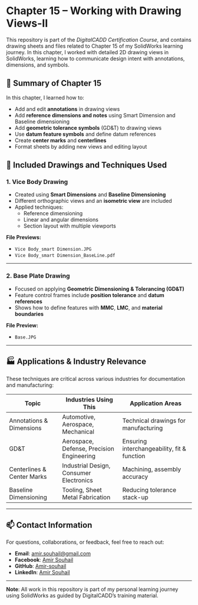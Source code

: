 # Chapter 15 – Working with Drawing Views-II

This repository is part of the *DigitalCADD Certification Course*, and contains drawing sheets and files related to Chapter 15 of my SolidWorks learning journey. In this chapter, I worked with detailed 2D drawing views in SolidWorks, learning how to communicate design intent with annotations, dimensions, and symbols.

## 📘 Summary of Chapter 15

In this chapter, I learned how to:
- Add and edit **annotations** in drawing views
- Add **reference dimensions and notes** using Smart Dimension and Baseline dimensioning
- Add **geometric tolerance symbols** (GD&T) to drawing views
- Use **datum feature symbols** and define datum references
- Create **center marks** and **centerlines**
- Format sheets by adding new views and editing layout

## 🧰 Included Drawings and Techniques Used

### 1. Vice Body Drawing
- Created using **Smart Dimensions** and **Baseline Dimensioning**
- Different orthographic views and an **isometric view** are included
- Applied techniques:
  - Reference dimensioning
  - Linear and angular dimensions
  - Section layout with multiple viewports

**File Previews:**
- `Vice Body_smart Dimension.JPG`
- `Vice Body_smart Dimension_BaseLine.pdf`

---

### 2. Base Plate Drawing
- Focused on applying **Geometric Dimensioning & Tolerancing (GD&T)**
- Feature control frames include **position tolerance** and **datum references**
- Shows how to define features with **MMC**, **LMC**, and **material boundaries**

**File Preview:**
- `Base.JPG`

---

## 🏭 Applications & Industry Relevance

These techniques are critical across various industries for documentation and manufacturing:

| Topic                         | Industries Using This | Application Areas |
|------------------------------|------------------------|-------------------|
| Annotations & Dimensions     | Automotive, Aerospace, Mechanical | Technical drawings for manufacturing |
| GD&T                         | Aerospace, Defense, Precision Engineering | Ensuring interchangeability, fit & function |
| Centerlines & Center Marks   | Industrial Design, Consumer Electronics | Machining, assembly accuracy |
| Baseline Dimensioning        | Tooling, Sheet Metal Fabrication | Reducing tolerance stack-up |

---

## 📫 Contact Information

For questions, collaborations, or feedback, feel free to reach out:

- **Email**: [amir.souhail@gmail.com](mailto:amir.souhail@gmail.com)
- **Facebook**: [Amir Souhail](https://www.facebook.com/amir.souhail)
- **GitHub**: [Amir-souhail](https://github.com/Amir-souhail)
- **LinkedIn**: [Amir Souhail](https://www.linkedin.com/in/amir-souhail-3b939069/)

---

**Note**: All work in this repository is part of my personal learning journey using SolidWorks as guided by DigitalCADD’s training material.

